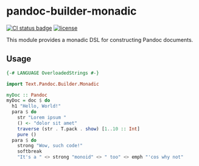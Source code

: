 # pandoc-builder-monadic


[![CI status badge](https://img.shields.io/github/actions/workflow/status/414owen/pandoc-builder-monadic/haskell-ci.yml)](https://github.com/414owen/pandoc-builder-monadic/actions/workflows/haskell-ci.yml) [![license](https://img.shields.io/github/license/414owen/pandoc-builder-monadic)](https://github.com/414owen/pandoc-builder-monadic/blob/master/LICENSE)

This module provides a monadic DSL for constructing Pandoc documents.

## Usage

```haskell
{-# LANGUAGE OverloadedStrings #-}

import Text.Pandoc.Builder.Monadic

myDoc :: Pandoc
myDoc = doc $ do
  h1 "Hello, World!"
  para $ do
    str "Lorem ipsum "
    () <- "dolor sit amet"
    traverse (str . T.pack . show) [1..10 :: Int]
    pure ()
  para $ do
    strong "Wow, such code!"
    softbreak
    "It's a " <> strong "monoid" <> " too" <> emph "'cos why not"
```
